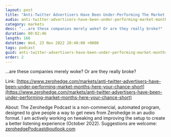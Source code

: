 ```yaml
---
layout: post
title: "Anti-Twitter Advertisers Have Been Under-Performing The Market For Months: Here Is Your Chance To Short Them"
audio: anti-twitter-advertisers-have-been-under-performing-market-months-here-your-chance-short-0
category: markets
desc: "...are these companies merely woke? Or are they really broke?"
duration: 00:02:46
length: 166
datetime: Wed, 23 Nov 2022 20:40:00 +0000
tags: podcast
guid: anti-twitter-advertisers-have-been-under-performing-market-months-here-your-chance-short-0
order: 2
---
```

...are these companies merely woke? Or are they really broke?

Link: [https://www.zerohedge.com/markets/anti-twitter-advertisers-have-been-under-performing-market-months-here-your-chance-short](https://www.zerohedge.com/markets/anti-twitter-advertisers-have-been-under-performing-market-months-here-your-chance-short)

About: The Zerohedge Podcast is a non-commercial, automated program, designed to give people a way to get news from Zerohedge in an audio format.  I am actively working on tweaking and improving the setup to create a better listening experience (October 2022).  Suggestions are welcome: [zerohedgePodcast@outlook.com](mailto:zerohedgePodcast@outlook.com)